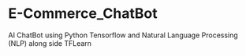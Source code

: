 # E-Commerce_ChatBot
AI ChatBot using Python Tensorflow and Natural Language Processing (NLP) along side TFLearn
